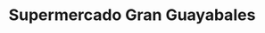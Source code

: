 ---
title: "Supermercado Gran Guayabales"
url: /temblador/supermercado-gran-guayabales/
shop: Supermarkt
---